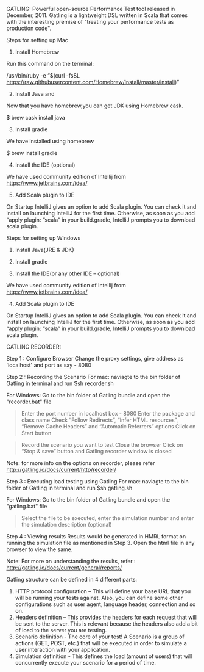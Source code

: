 GATLING:
Powerful open-source Performance Test tool released in December, 2011. Gatling is a lightweight DSL written in Scala that comes with the interesting premise of "treating your performance tests as production code".

Steps for setting up Mac
1. Install Homebrew

Run this command on the terminal:

/usr/bin/ruby -e “$(curl -fsSL https://raw.githubusercontent.com/Homebrew/install/master/install)”

2. Install Java and

Now that you have homebrew,you can get JDK using Homebrew cask.

$ brew cask install java

3. Install gradle

We have installed using homebrew

$ brew install gradle

4. Install the IDE (optional)

We have used community edition of Intellij from https://www.jetbrains.com/idea/

5. Add Scala plugin to IDE

On Startup IntelliJ gives an option to add Scala plugin. You can check it and install on launching IntelliJ for the first time. Otherwise, as soon as you add “apply plugin: “scala” in your build.gradle, IntelliJ prompts you to download scala plugin.

Steps for setting up Windows
1. Install Java(JRE & JDK)

2. Install gradle

3. Install the IDE(or any other IDE – optional)

We have used community edition of Intellij from https://www.jetbrains.com/idea/

4. Add Scala plugin to IDE

On Startup IntelliJ gives an option to add Scala plugin. You can check it and install on launching IntelliJ for the first time. Otherwise, as soon as you add “apply plugin: “scala” in your build.gradle, IntelliJ prompts you to download scala plugin.

GATLING RECORDER:

Step 1 : Configure Browser
Change the proxy settings, give address as 'localhost' and port as say - 8080

Step 2 : Recording the Scenario
For mac: naviagte to the bin folder of Gatling in terminal and run
$sh recorder.sh

For Windows: Go to the bin folder of Gatling bundle and open the "recorder.bat" file

>Enter the port number in localhost box - 8080
>Enter the package and class name
>Check “Follow Redirects”, “Infer HTML resources”, “Remove Cache Headers” and “Automatic Referrers” options
>Click on Start button

>Record the scenario you want to test
>Close the browser
>Click on “Stop & save” button and Gatling recorder window is closed

Note: for more info on the options on recorder, please refer http://gatling.io/docs/current/http/recorder/

Step 3 : Executing load testing using Gatling
For mac: naviagte to the bin folder of Gatling in terminal and run
$sh gatling.sh

For Windows: Go to the bin folder of Gatling bundle and open the "gatling.bat" file

>Select the file to be executed, enter the simulation number and enter the simulation description (optional)

Step 4 : Viewing results
Results would be generated in HMRL format on running the simulation file as mentioned in Step 3. Open the html file in any browser to view the same.

Note: For more on understanding the results, refer : http://gatling.io/docs/current/general/reports/

Gatling structure can be defined in 4 different parts:

1) HTTP protocol configuration – This will define your base URL that you will be running your tests against. Also, you can define some other configurations such as user agent, language header, connection and so on.
2) Headers definition – This provides the headers for each request that will be sent to the server. This is relevant because the headers also add a bit of load to the server you are testing.
3) Scenario definition - The core of your test! A Scenario is a group of actions (GET, POST, etc.) that will be executed in order to simulate a user interaction with your application.
4) Simulation definition - This defines the load (amount of users) that will concurrently execute your scenario for a period of time.
